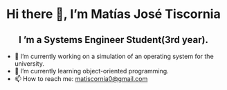 <h1 align="center">
    Hi there 👋, I’m Matías José Tiscornia
</h1>

<h2 align="center">
    I ’m a Systems Engineer Student(3rd year).
</h2>

- 🔭 I’m currently working on a simulation of an operating system for the university.
- 🌱 I’m currently learning object-oriented programming.
- 📫 How to reach me: matiscornia0@gmail.com
  
<!--
**Matitisco/Matitisco** is a ✨ _special_ ✨ repository because its `README.md` (this file) appears on your GitHub profile.

Here are some ideas to get you started:
- 🔭 I’m currently working on a simulation of an operating system for the university.
- 🌱 I’m currently learning object-oriented programming.
- 📫 How to reach me: matiscornia0@gmail.com

-->
